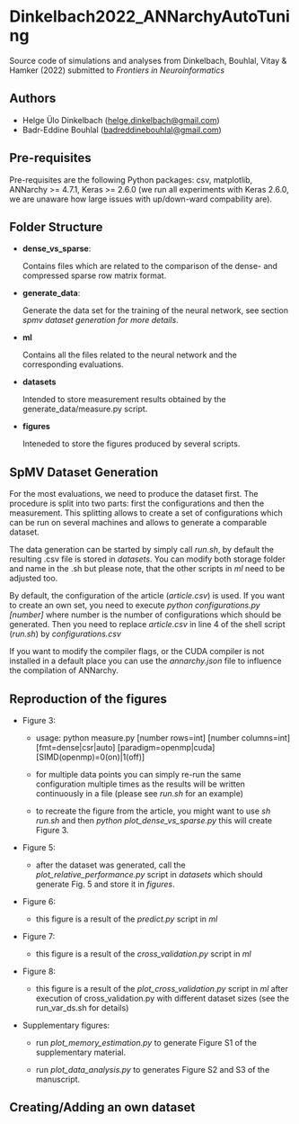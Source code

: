 # Dinkelbach2022_ANNarchyAutoTuning

Source code of simulations and analyses from Dinkelbach, Bouhlal, Vitay & Hamker (2022) submitted to *Frontiers in Neuroinformatics*

## Authors

* Helge Ülo Dinkelbach (helge.dinkelbach@gmail.com)
* Badr-Eddine Bouhlal (badreddinebouhlal@gmail.com)

## Pre-requisites

Pre-requisites are the following Python packages: csv, matplotlib, ANNarchy >= 4.7.1, Keras >= 2.6.0 (we run all experiments with Keras 2.6.0, we are unaware how large issues with up/down-ward compability are).

## Folder Structure

- **dense_vs_sparse**:

    Contains files which are related to the comparison of the dense- and compressed sparse row matrix format.

- **generate_data**:

    Generate the data set for the training of the neural network, see section *spmv dataset generation for more details*.

- **ml**

    Contains all the files related to the neural network and the corresponding evaluations.

- **datasets**

    Intended to store measurement results obtained by the generate_data/measure.py script.

- **figures**

    Inteneded to store the figures produced by several scripts.

## SpMV Dataset Generation

For the most evaluations, we need to produce the dataset first. The procedure is split into two parts: first the configurations and then the measurement.  This splitting allows to create a set of configurations which can be run on several machines and allows to generate a comparable dataset.

The data generation can be started by simply call *run.sh*, by default the resulting .csv file is stored in *datasets*. You can modify both storage folder and name in the .sh but please note, that the other scripts in *ml* need to be adjusted too.

By default, the configuration of the article (*article.csv*) is used. If you want to create an own set, you need to execute *python configurations.py [number]* where number is the number of configurations which should be generated. Then you need to replace *article.csv* in line 4 of the shell script (*run.sh*) by *configurations.csv*

If you want to modify the compiler flags, or the CUDA compiler is not installed in a default place you can use the *annarchy.json* file to influence the compilation of ANNarchy.

## Reproduction of the figures

- Figure 3:

    - usage: python measure.py [number rows=int] [number columns=int] [fmt=dense|csr|auto] [paradigm=openmp|cuda] [SIMD(openmp)=0(on)|1(off)]

    - for multiple data points you can simply re-run the same configuration multiple times as the results will be written continuously in a file (please see *run.sh* for an example)

    - to recreate the figure from the article, you might want to use *sh run.sh* and then *python plot_dense_vs_sparse.py* this will create Figure 3.

- Figure 5:

    - after the dataset was generated, call the *plot_relative_performance.py* script in *datasets* which should generate Fig. 5 and store it in *figures*.

- Figure 6:

    - this figure is a result of the *predict.py* script in *ml*

- Figure 7:

    - this figure is a result of the *cross_validation.py* script in *ml*

- Figure 8:

    - this figure is a result of the *plot_cross_validation.py* script in *ml* after execution of cross_validation.py with different dataset sizes (see the run_var_ds.sh for details)

- Supplementary figures:

    - run *plot_memory_estimation.py* to generate Figure S1 of the supplementary material.

    - run *plot_data_analysis.py* to generates Figure S2 and S3 of the manuscript.

## Creating/Adding an own dataset

